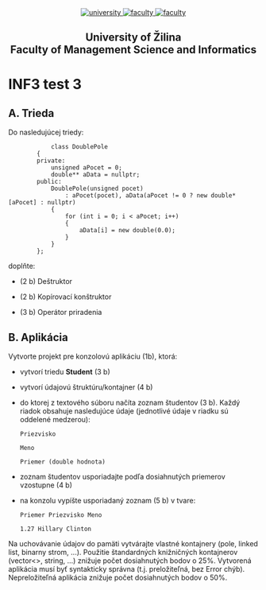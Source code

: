 ﻿<div align="center">
	<a href="https://www.uniza.sk/index.php/en/" target="_blank">
		<img src="https://img.shields.io/badge/university-University%20of%20Žilina-2B3A65.svg" alt="university">
	</a>
	<a href="https://www.fri.uniza.sk/en/" target="_blank">
		<img src="https://img.shields.io/badge/faculty-Faculty%20of%20Management%20Science%20and%20Informatics-FECE50.svg" alt="faculty">
	</a>
  <a href="https://vzdelavanie.uniza.sk/vzdelavanie/plany.php" target="_blank">
		<img src="https://img.shields.io/badge/program-Informatics-00a9e0.svg" alt="faculty">
	</a>
</div>

<h2 align="center">
	University of Žilina<br>Faculty of Management Science and Informatics
</h2>

# INF3 test 3
## A. Trieda
Do nasledujúcej triedy:

                class DoublePole
            {
            private:
                unsigned aPocet = 0;
                double** aData = nullptr;
            public:
                DoublePole(unsigned pocet)
                    : aPocet(pocet), aData(aPocet != 0 ? new double* [aPocet] : nullptr)
                {
                    for (int i = 0; i < aPocet; i++)
                    {
                        aData[i] = new double(0.0);
                    }
                }
            };

doplňte:

- (2 b) Deštruktor

- (2 b) Kopírovací konštruktor

- (3 b) Operátor priradenia

## B. Aplikácia
Vytvorte projekt pre konzolovú aplikáciu (1b), ktorá:

- vytvorí triedu **Student** (3 b)

- vytvorí údajovú štruktúru/kontajner (4 b)

- do ktorej z textového súboru načíta zoznam študentov (3 b). Každý riadok obsahuje nasledujúce údaje (jednotlivé údaje v riadku sú oddelené medzerou):

      Priezvisko
      
      Meno
      
      Priemer (double hodnota)

- zoznam študentov usporiadajte podľa dosiahnutých priemerov vzostupne (4 b)

- na konzolu vypíšte usporiadaný zoznam (5 b) v tvare:

      Priemer Priezvisko Meno
      
      1.27 Hillary Clinton

Na uchovávanie údajov do pamäti vytvárajte vlastné kontajnery (pole, linked list, binarny strom, ...).
Použitie štandardných knižničných kontajnerov (vector<>, string, ...) znižuje počet dosiahnutých bodov o 25%. 
Vytvorená aplikácia musí byť syntakticky správna (t.j. preložiteľná, bez Error chýb). Nepreložiteľná aplikácia znižuje počet dosiahnutých bodov o 50%.
